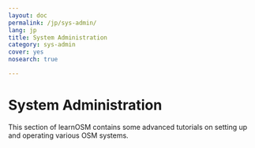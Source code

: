 ```yaml
---
layout: doc
permalink: /jp/sys-admin/
lang: jp
title: System Administration
category: sys-admin
cover: yes
nosearch: true

---
```


System Administration
=====================

This section of learnOSM contains some advanced tutorials on
setting up and operating various OSM systems.